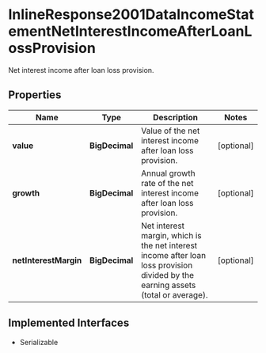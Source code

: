 

# InlineResponse2001DataIncomeStatementNetInterestIncomeAfterLoanLossProvision

Net interest income after loan loss provision.

## Properties

Name | Type | Description | Notes
------------ | ------------- | ------------- | -------------
**value** | **BigDecimal** | Value of the net interest income after loan loss provision. |  [optional]
**growth** | **BigDecimal** | Annual growth rate of the net interest income after loan loss provision. |  [optional]
**netInterestMargin** | **BigDecimal** | Net interest margin, which is the net interest income after loan loss provision divided by the earning assets (total or average). |  [optional]


## Implemented Interfaces

* Serializable


